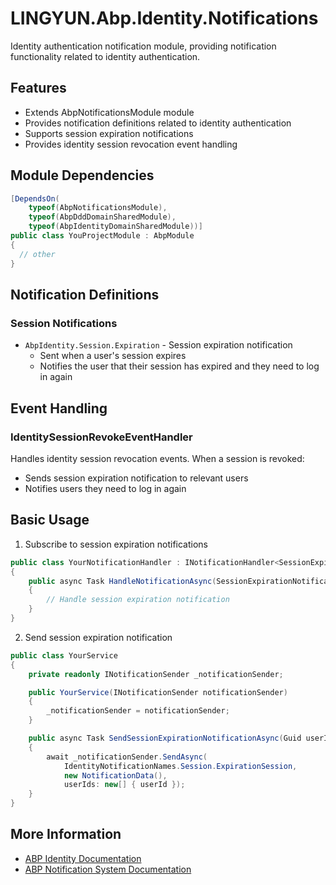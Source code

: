 # LINGYUN.Abp.Identity.Notifications

Identity authentication notification module, providing notification functionality related to identity authentication.

## Features

* Extends AbpNotificationsModule module
* Provides notification definitions related to identity authentication
* Supports session expiration notifications
* Provides identity session revocation event handling

## Module Dependencies

```csharp
[DependsOn(
    typeof(AbpNotificationsModule),
    typeof(AbpDddDomainSharedModule),
    typeof(AbpIdentityDomainSharedModule))]
public class YouProjectModule : AbpModule
{
  // other
}
```

## Notification Definitions

### Session Notifications

* `AbpIdentity.Session.Expiration` - Session expiration notification
  * Sent when a user's session expires
  * Notifies the user that their session has expired and they need to log in again

## Event Handling

### IdentitySessionRevokeEventHandler

Handles identity session revocation events. When a session is revoked:
* Sends session expiration notification to relevant users
* Notifies users they need to log in again

## Basic Usage

1. Subscribe to session expiration notifications
```csharp
public class YourNotificationHandler : INotificationHandler<SessionExpirationNotification>
{
    public async Task HandleNotificationAsync(SessionExpirationNotification notification)
    {
        // Handle session expiration notification
    }
}
```

2. Send session expiration notification
```csharp
public class YourService
{
    private readonly INotificationSender _notificationSender;

    public YourService(INotificationSender notificationSender)
    {
        _notificationSender = notificationSender;
    }

    public async Task SendSessionExpirationNotificationAsync(Guid userId)
    {
        await _notificationSender.SendAsync(
            IdentityNotificationNames.Session.ExpirationSession,
            new NotificationData(),
            userIds: new[] { userId });
    }
}
```

## More Information

* [ABP Identity Documentation](https://docs.abp.io/en/abp/latest/Identity)
* [ABP Notification System Documentation](https://docs.abp.io/en/abp/latest/Notification-System)
